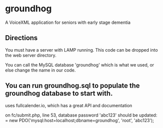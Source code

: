 # groundhog
A VoiceXML application for seniors with early stage dementia

## Directions ##
You must have a server with LAMP running. This code can be dropped into the web server directory.

You can call the MySQL database 'groundhog' which is what we used, or else change the name in our code.

You can run groundhog.sql to populate the groundhog database to start with.
-

uses fullcalender.io, which has a great API and documentation



on fc/submit.php, line 53, database password 'abc123' should be updated:
 = new PDO('mysql:host=localhost;dbname=groundhog', 'root', 'abc123');
